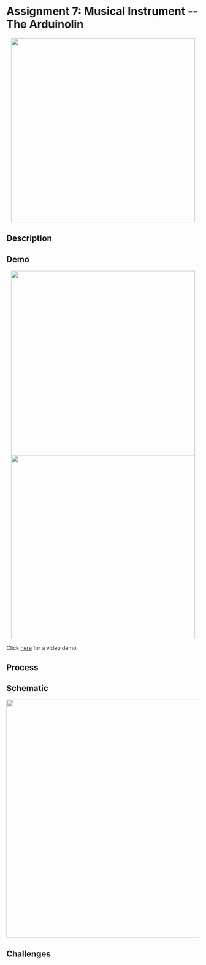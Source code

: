 # Assignment 7: Musical Instrument -- The Arduinolin

<p align="center">
  <img src="imageAnalogDigital.png" width="480">
</p>

## Description

## Demo
<p align="center">
  <img src="changeSpeed.gif" width="480">
  <img src="changePattern.gif" width="480">
</p>

Click [here]() for a video demo.

## Process

## Schematic
<p align="center">
  <img src="schematicAnalogDigital.png" width="620">
</p>

## Challenges


